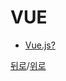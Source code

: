 # VUE

- [Vue.js?](https://github.com/SeongYongLee/TIL/tree/main/Vue/Vue)

[뒤로](https://github.com/SeongYongLee/TIL/tree/main)/[위로](#vue)

</br></br>
